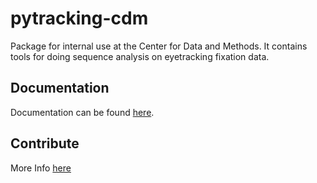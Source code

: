 # pytracking-cdm
Package for internal use at the Center for Data and Methods. It contains tools for doing sequence analysis on eyetracking fixation data.


## Documentation
Documentation can be found [here](https://pytracking-cdm.onrender.com/).

## Contribute
More Info [here](CONTRIBUTE.md)

